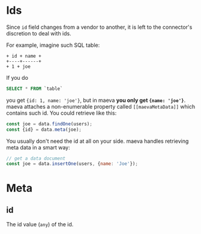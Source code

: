 Ids
===

Since `id` field changes from a vendor to another, it is left to the connector's discretion to deal with ids.

For example, imagine such SQL table:

```
+ id + name +
+----+------+
+ 1 + joe
```

If you do

```SQL
SELECT * FROM `table`
```

you get `{id: 1, name: 'joe'}`, but in maeva **you only get `{name: 'joe'}`**. maeva attaches a non-enumerable property called `[[maevaMetaData]]` which contains such id. You could retrieve like this:

```javascript
const joe = data.findOne(users);
const {id} = data.meta(joe);
```

You usually don't need the id at all on your side. maeva handles retrieving meta data in a smart way:

```javascript
// get a data document
const joe = data.insertOne(users, {name: 'Joe'});
```

# Meta

## id

The id value (`any`) of the id.
